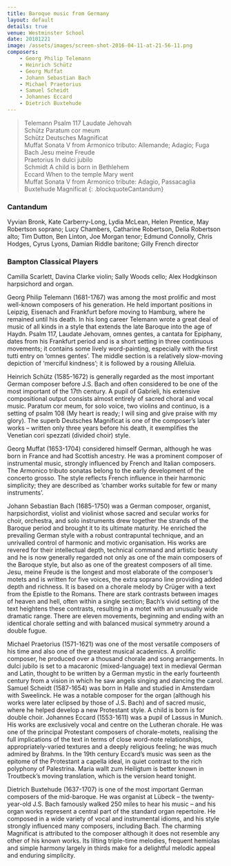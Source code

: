 ```yaml
---
title: Baroque music from Germany
layout: default
details: true
venue: Westminster School
date: 20101221
image: /assets/images/screen-shot-2016-04-11-at-21-56-11.png
composers:
    - Georg Philip Telemann
    - Heinrich Schütz
    - Georg Muffat
    - Johann Sebastian Bach
    - Michael Praetorius
    - Samuel Scheidt
    - Johannes Eccard
    - Dietrich Buxtehude
---
```


> Telemann Psalm 117 Laudate Jehovah  
> Schütz Paratum cor meum  
> Schütz Deutsches Magnificat  
> Muffat Sonata V from Armonico tributo: Allemande; Adagio; Fuga  
> Bach Jesu meine Freude  
> Praetorius In dulci jubilo  
> Schmidt A child is born in Bethlehem  
> Eccard When to the temple Mary went  
> Muffat Sonata V from Armonico tribute: Adagio, Passacaglia  
> Buxtehude Magnificat
{: .blockquoteCantandum}

### Cantandum 
Vyvian Bronk, Kate Carberry-Long, Lydia McLean, Helen Prentice, May Robertson soprano; Lucy Chambers, Catharine Robertson, Delia Robertson alto; Tim Dutton, Ben Linton, Joe Morgan tenor; Edmund Connolly, Chris Hodges, Cyrus Lyons, Damian Riddle baritone; Gilly French director

### Bampton Classical Players 
Camilla Scarlett, Davina Clarke violin; Sally Woods cello; Alex Hodgkinson harpsichord and organ.

Georg Philip Telemann (1681-1767) was among the most prolific and most well-known composers of his generation. He held important positions in Leipzig, Eisenach and Frankfurt before moving to Hamburg, where he remained until his death. In his long career Telemann wrote a great deal of music of all kinds in a style that extends the late Baroque into the age of Haydn. Psalm 117, Laudate Jehovam, omnes gentes, a cantata for Epiphany, dates from his Frankfurt period and is a short setting in three continuous movements; it contains some lively word-painting, especially with the first tutti entry on ‘omnes gentes’. The middle section is a relatively slow-moving depiction of ‘merciful kindness’; it is followed by a rousing Alleluia.

Heinrich Schütz (1585-1672) is generally regarded as the most important German composer before J.S. Bach and often considered to be one of the most important of the 17th century. A pupil of Gabrieli, his extensive compositional output consists almost entirely of sacred choral and vocal music. Paratum cor meum, for solo voice, two violins and continuo, is a setting of psalm 108 (My heart is ready; I will sing and give praise with my glory). The superb Deutsches Magnificat is one of the composer’s later works – written only three years before his death, it exemplifies the Venetian cori spezzati (divided choir) style.

Georg Muffat (1653-1704) considered himself German, although he was born in France and had Scottish ancestry. He was a prominent composer of instrumental music, strongly influenced by French and Italian composers. The Armonico tributo sonatas belong to the early development of the concerto grosso. The style reflects French influence in their harmonic simplicity; they are described as ‘chamber works suitable for few or many instruments’.

Johann Sebastian Bach (1685-1750) was a German composer, organist, harpsichordist, violist and violinist whose sacred and secular works for choir, orchestra, and solo instruments drew together the strands of the Baroque period and brought it to its ultimate maturity. He enriched the prevailing German style with a robust contrapuntal technique, and an unrivalled control of harmonic and motivic organisation. His works are revered for their intellectual depth, technical command and artistic beauty and he is now generally regarded not only as one of the main composers of the Baroque style, but also as one of the greatest composers of all time. Jesu, meine Freude is the longest and most elaborate of the composer’s motets and is written for five voices, the extra soprano line providing added depth and richness. It is based on a chorale melody by Crüger with a text from the Epistle to the Romans. There are stark contrasts between images of heaven and hell, often within a single section; Bach’s vivid setting of the text heightens these contrasts, resulting in a motet with an unusually wide dramatic range. There are eleven movements, beginning and ending with an identical chorale setting and with balanced musical symmetry around a double fugue.

Michael Praetorius (1571-1621) was one of the most versatile composers of his time and also one of the greatest musical academics. A prolific composer, he produced over a thousand chorale and song arrangements. In dulci jubilo is set to a macaronic (mixed-language) text in medieval German and Latin, thought to be written by a German mystic in the early fourteenth century from a vision in which he saw angels singing and dancing the carol. Samuel Scheidt (1587-1654) was born in Halle and studied in Amsterdam with Sweelinck. He was a notable composer for the organ (although his works were later eclipsed by those of J.S. Bach) and of sacred music, where he helped develop a new Protestant style. A child is born is for double choir. Johannes Eccard (1553-1611) was a pupil of Lassus in Munich. His works are exclusively vocal and centre on the Lutheran chorale. He was one of the principal Protestant composers of chorale-motets, realising the full implications of the text in terms of close word-note relationships, appropriately-varied textures and a deeply religious feeling; he was much admired by Brahms. In the 19th century Eccard’s music was seen as the epitome of the Protestant a capella ideal, in quiet contrast to the rich polyphony of Palestrina. Maria wallt zum Heiligtum is better known in Troutbeck’s moving translation, which is the version heard tonight.

Dietrich Buxtehude (1637-1707) is one of the most important German composers of the mid-baroque. He was organist at Lübeck – the twenty-year-old J.S. Bach famously walked 250 miles to hear his music – and his organ works represent a central part of the standard organ repertoire. He composed in a wide variety of vocal and instrumental idioms, and his style strongly influenced many composers, including Bach. The charming Magnificat is attributed to the composer although it does not resemble any other of his known works. Its lilting triple-time melodies, frequent hemiolas and simple harmony largely in thirds make for a delightful melodic appeal and enduring simplicity.

